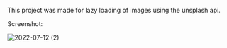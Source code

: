 
This project was made for lazy loading of images using the unsplash api.

Screenshot:


![2022-07-12 (2)](https://user-images.githubusercontent.com/93576281/178454671-a06a875c-e0b1-4009-9233-9b22efe33eb4.png)
